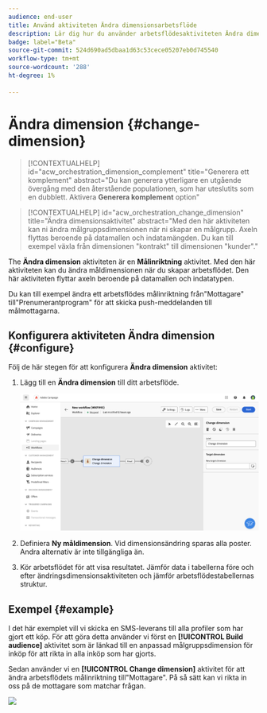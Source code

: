 ```yaml
---
audience: end-user
title: Använd aktiviteten Ändra dimensionsarbetsflöde
description: Lär dig hur du använder arbetsflödesaktiviteten Ändra dimension
badge: label="Beta"
source-git-commit: 524d690ad5dbaa1d63c53cece05207eb0d745540
workflow-type: tm+mt
source-wordcount: '288'
ht-degree: 1%

---
```



# Ändra dimension {#change-dimension}

>[!CONTEXTUALHELP]
>id="acw_orchestration_dimension_complement"
>title="Generera ett komplement"
>abstract="Du kan generera ytterligare en utgående övergång med den återstående populationen, som har uteslutits som en dubblett. Aktivera **Generera komplement** option"

>[!CONTEXTUALHELP]
>id="acw_orchestration_change_dimension"
>title="Ändra dimensionsaktivitet"
>abstract="Med den här aktiviteten kan ni ändra målgruppsdimensionen när ni skapar en målgrupp. Axeln flyttas beroende på datamallen och indatamängden. Du kan till exempel växla från dimensionen &quot;kontrakt&quot; till dimensionen &quot;kunder&quot;."

The **Ändra dimension** aktiviteten är en **Målinriktning** aktivitet. Med den här aktiviteten kan du ändra måldimensionen när du skapar arbetsflödet.
Den här aktiviteten flyttar axeln beroende på datamallen och indatatypen.

Du kan till exempel ändra ett arbetsflödes målinriktning från&quot;Mottagare&quot; till&quot;Prenumerantprogram&quot; för att skicka push-meddelanden till målmottagarna.

## Konfigurera aktiviteten Ändra dimension {#configure}

Följ de här stegen för att konfigurera **Ändra dimension** aktivitet:

1. Lägg till en **Ändra dimension** till ditt arbetsflöde.

   ![](../assets/workflow-change-dimension.png)

1. Definiera **Ny måldimension**. Vid dimensionsändring sparas alla poster. Andra alternativ är inte tillgängliga än.

1. Kör arbetsflödet för att visa resultatet. Jämför data i tabellerna före och efter ändringsdimensionsaktiviteten och jämför arbetsflödestabellernas struktur.

## Exempel {#example}

I det här exemplet vill vi skicka en SMS-leverans till alla profiler som har gjort ett köp. För att göra detta använder vi först en **[!UICONTROL Build audience]** aktivitet som är länkad till en anpassad målgruppsdimension för inköp för att rikta in alla inköp som har gjorts.

Sedan använder vi en **[!UICONTROL Change dimension]** aktivitet för att ändra arbetsflödets målinriktning till&quot;Mottagare&quot;. På så sätt kan vi rikta in oss på de mottagare som matchar frågan.

![](assets/workflow-change-dimension-example.png)
